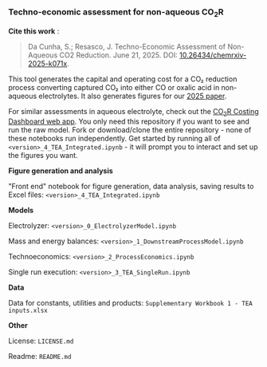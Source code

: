 ### Techno-economic assessment for non-aqueous CO<sub>2</sub>R

**Cite this work** : 
> Da Cunha, S.; Resasco, J. Techno-Economic Assessment of Non-Aqueous CO2 Reduction. June 21, 2025. DOI: [10.26434/chemrxiv-2025-k071x](https://doi.org/10.26434/chemrxiv-2025-k071x).         

This tool generates the capital and operating cost for a CO₂ reduction process converting captured CO₂ into either CO or oxalic acid in non-aqueous electrolytes. It also generates figures for our [2025 paper](https://doi.org/10.26434/chemrxiv-2025-k071x).

For similar assessments in aqueous electrolyte, check out the [CO<sub>2</sub>R Costing Dashboard web app](https://co2r-dashboard.streamlit.app/). You only need this repository if you want to see and run the raw model. Fork or download/clone the entire repository - none of these notebooks run independently. Get started by running all of `<version>_4_TEA_Integrated.ipynb` - it will prompt you to interact and set up the figures you want.

**Figure generation and analysis**

"Front end" notebook for figure generation, data analysis, saving results to Excel files: `<version>_4_TEA_Integrated.ipynb`

**Models**

Electrolyzer: `<version>_0_ElectrolyzerModel.ipynb`

Mass and energy balances: `<version>_1_DownstreamProcessModel.ipynb`

Technoeconomics: `<version>_2_ProcessEconomics.ipynb`

Single run execution: `<version>_3_TEA_SingleRun.ipynb`

**Data**

Data for constants, utilities and products: `Supplementary Workbook 1 - TEA inputs.xlsx`


**Other**

License: `LICENSE.md`

Readme: `README.md`
